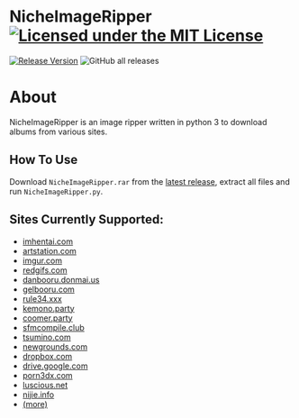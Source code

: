 # NicheImageRipper [![Licensed under the MIT License](https://img.shields.io/badge/License-MIT-blue.svg)](https://github.com/Exiua/NicheImageRipper/blob/main/LICENSE)
[![Release Version](https://img.shields.io/github/v/release/Exiua/NicheImageRipper)](https://github.com/Exiua/NicheImageRipper/releases) ![GitHub all releases](https://img.shields.io/github/downloads/Exiua/NicheImageRipper/total)

# About

NicheImageRipper is an image ripper written in python 3 to download albums from various sites.

## How To Use

Download `NicheImageRipper.rar` from the [latest release](https://github.com/Exiua/NicheImageRipper/releases), extract all files and run `NicheImageRipper.py`.

## Sites Currently Supported:

- [imhentai.com](https://imhentai.com/)
- [artstation.com](https://artstation.com)
- [imgur.com](https://imgur.com/)
- [redgifs.com](https://redgifs.com/)
- [danbooru.donmai.us](https://danbooru.donmai.us/)
- [gelbooru.com](https://gelbooru.com/)
- [rule34.xxx](https://rule34.xxx/)
- [kemono.party](https://kemono.party/)
- [coomer.party](https://coomer.party/)
- [sfmcompile.club](https://sfmcompile.club/)
- [tsumino.com](https://tsumino.com/)
- [newgrounds.com](https://newgrounds.com/)
- [dropbox.com](https://dropbox.com/)
- [drive.google.com](https://drive.google.com/)
- [porn3dx.com](https://porn3dx.com/)
- [luscious.net](https://luscious.net/)
- [nijie.info](https://nijie.info/)
- [(more)](https://github.com/Exiua/NicheImageRipper/wiki/Supported-Sites)
